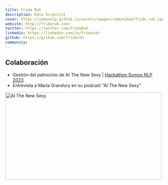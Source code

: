 ```yaml
---
title: Frida Ruh
description: Data Scientist
cover: https://somosnlp.github.io/assets/images/comunidad/frida_ruh.jpg 
website: http://fridaruh.com/ 
twitter: https://twitter.com/FridaRuh
linkedin: https://linkedin.com/in/fridaruh
github: https://github.com/fridaruh
community:
---
```


## Colaboración

- Gestión del patrocinio de AI The New Sexy | [Hackathon Somos NLP 2023](https://somosnlp.org/blog/hackathon-2023)
- Entrevista a María Grandury en su podcast "AI The New Sexy"

<a href="https://open.spotify.com/episode/38Y2K2gAe8IujRZOMjv1BH?si=S8VO6ifPT4WYWLbSLr91tg"
    target="_blank">
    <img alt="AI The New Sexy" width="500" height="280"
        src="https://somosnlp.github.io/assets/images/patrocinios/AiTheNewSexy.PNG" />
</a>
